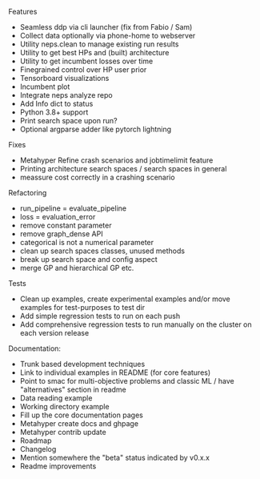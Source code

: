 Features

- Seamless ddp via cli launcher (fix from Fabio / Sam)
- Collect data optionally via phone-home to webserver
- Utility neps.clean to manage existing run results
- Utility to get best HPs and (built) architecture
- Utility to get incumbent losses over time
- Finegrained control over HP user prior
- Tensorboard visualizations
- Incumbent plot
- Integrate neps analyze repo
- Add Info dict to status
- Python 3.8+ support
- Print search space upon run?
- Optional argparse adder like pytorch lightning

Fixes

- Metahyper Refine crash scenarios and jobtimelimit feature
- Printing architecture search spaces / search spaces in general
- meassure cost correctly in a crashing scenario

Refactoring

- run_pipeline = evaluate_pipeline
- loss = evaluation_error
- remove constant parameter
- remove graph_dense API
- categorical is not a numerical parameter
- clean up search spaces classes, unused methods
- break up search space and config aspect
- merge GP and hierarchical GP etc.

Tests

- Clean up examples, create experimental examples and/or move examples for test-purposes to test dir
- Add simple regression tests to run on each push
- Add comprehensive regression tests to run manually on the cluster on each version release

Documentation:

- Trunk based development techniques
- Link to individual examples in README (for core features)
- Point to smac for multi-objective problems and classic ML / have "alternatives" section in readme
- Data reading example
- Working directory example
- Fill up the core documentation pages
- Metahyper create docs and ghpage
- Metahyper contrib update
- Roadmap
- Changelog
- Mention somewhere the "beta" status indicated by v0.x.x
- Readme improvements
